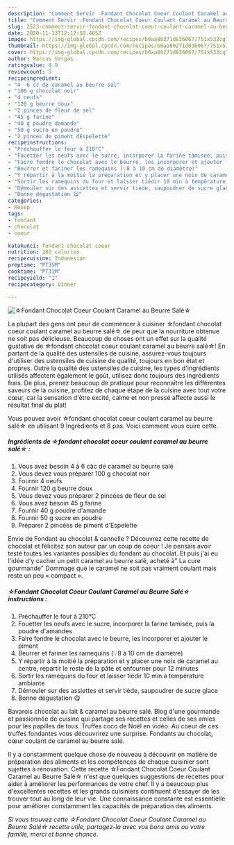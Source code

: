 ```yaml
---
description: "Comment Servir ☆Fondant Chocolat Coeur Coulant Caramel au Beurre Salé☆"
title: "Comment Servir ☆Fondant Chocolat Coeur Coulant Caramel au Beurre Salé☆"
slug: 2523-comment-servir-fondant-chocolat-coeur-coulant-caramel-au-beurre-sale
date: 2020-11-13T12:12:58.465Z
image: https://img-global.cpcdn.com/recipes/b0aa80271d836067/751x532cq70/☆fondant-chocolat-coeur-coulant-caramel-au-beurre-sale☆-photo-principale-de-la-recette.jpg
thumbnail: https://img-global.cpcdn.com/recipes/b0aa80271d836067/751x532cq70/☆fondant-chocolat-coeur-coulant-caramel-au-beurre-sale☆-photo-principale-de-la-recette.jpg
cover: https://img-global.cpcdn.com/recipes/b0aa80271d836067/751x532cq70/☆fondant-chocolat-coeur-coulant-caramel-au-beurre-sale☆-photo-principale-de-la-recette.jpg
author: Marcus Vargas
ratingvalue: 4.9
reviewcount: 5
recipeingredient:
- "4  6 cc de caramel au beurre sal"
- "100 g chocolat noir"
- "4 oeufs"
- "120 g beurre doux"
- "2 pinces de fleur de sel"
- "45 g farine"
- "40 g poudre damande"
- "50 g sucre en poudre"
- "2 pinces de piment dEspelette"
recipeinstructions:
- "Préchauffer le four à 210°C"
- "Fouetter les oeufs avec le sucre, incorporer la farine tamisée, puis la poudre d&#39;amandes"
- "Faire fondre le chocolat avec le beurre, les incorporer et ajouter le piment"
- "Beurrer et fariner les ramequins (💡8 à 10 cm de diamètre)"
- "Y répartir à la moitié la préparation et y placer une noix de caramel au centre, repartir le reste de la pâte et enfourner pour 12 minutes"
- "Sortir les ramequins du four et laisser tiédir 10 min à température ambiante"
- "Démouler sur des assiettes et servir tiède, saupoudrer de sucre glace"
- "Bonne dégustation 😋"
categories:
- Resep
tags:
- fondant
- chocolat
- coeur

katakunci: fondant chocolat coeur 
nutrition: 283 calories
recipecuisine: Indonesian
preptime: "PT35M"
cooktime: "PT31M"
recipeyield: "1"
recipecategory: Dinner

---
```



![☆Fondant Chocolat Coeur Coulant Caramel au Beurre Salé☆](https://img-global.cpcdn.com/recipes/b0aa80271d836067/751x532cq70/☆fondant-chocolat-coeur-coulant-caramel-au-beurre-sale☆-photo-principale-de-la-recette.jpg)

La plupart des gens ont peur de commencer à cuisiner ☆fondant chocolat coeur coulant caramel au beurre salé☆ de peur que la nourriture obtenue ne soit pas délicieuse. Beaucoup de choses ont un effet sur la qualité gustative de ☆fondant chocolat coeur coulant caramel au beurre salé☆! En partant de la qualité des ustensiles de cuisine, assurez-vous toujours d'utiliser des ustensiles de cuisine de qualité, toujours en bon état et propres. Outre la qualité des ustensiles de cuisine, les types d'ingrédients utilisés affectent également le goût, utilisez donc toujours des ingrédients frais. De plus, prenez beaucoup de pratique pour reconnaître les différentes saveurs de la cuisine, profitez de chaque étape de la cuisine avec tout votre cœur, car la sensation d'être excité, calme et non pressé affecte aussi le résultat final du plat!

<!--inarticleads1-->

Vous pouvez avoir ☆fondant chocolat coeur coulant caramel au beurre salé☆ en utilisant 9 Ingrédients et 8 pas. Voici comment vous cuire cette.

##### Ingrédients de ☆fondant chocolat coeur coulant caramel au beurre salé☆ :

1. Vous avez besoin 4 à 6 càc de caramel au beurre salé
1. Vous devez vous préparer 100 g chocolat noir
1. Fournir 4 oeufs
1. Fournir 120 g beurre doux
1. Vous devez vous préparer 2 pincées de fleur de sel
1. Vous avez besoin 45 g farine
1. Fournir 40 g poudre d&#39;amande
1. Fournir 50 g sucre en poudre
1. Préparer 2 pincées de piment d&#39;Espelette


Envie de Fondant au chocolat &amp; cannelle ? Découvrez cette recette de chocolat et félicitez son auteur par un coup de coeur ! Je pensais avoir testé toutes les variantes possibles du fondant au chocolat. Et puis j&#39;ai eu l&#39;idée d&#39;y cacher un petit caramel au beurre salé, acheté à&#34; La cure gourmande&#34; Dommage que le caramel ne soit pas vraiment coulant mais reste un peu « compact ». 

<!--inarticleads2-->

##### ☆Fondant Chocolat Coeur Coulant Caramel au Beurre Salé☆ instructions :

1. Préchauffer le four à 210°C
1. Fouetter les oeufs avec le sucre, incorporer la farine tamisée, puis la poudre d&#39;amandes
1. Faire fondre le chocolat avec le beurre, les incorporer et ajouter le piment
1. Beurrer et fariner les ramequins (💡8 à 10 cm de diamètre)
1. Y répartir à la moitié la préparation et y placer une noix de caramel au centre, repartir le reste de la pâte et enfourner pour 12 minutes
1. Sortir les ramequins du four et laisser tiédir 10 min à température ambiante
1. Démouler sur des assiettes et servir tiède, saupoudrer de sucre glace
1. Bonne dégustation 😋


Bavarois chocolat au lait &amp; caramel au beurre salé. Blog d&#39;une gourmande et passionnée de cuisine qui partage ses recettes et celles de ses amies pour les papilles de tous. Truffes coco de Noël en vidéo. Au coeur de ces truffes fondantes vous découvrirez une surprise. Fondants au chocolat, cœur coulant de caramel au beurre salé. 

<!--inarticleads1-->

<p>
Il y a constamment quelque chose de nouveau à découvrir en matière de préparation des aliments et les compétences de chaque cuisinier sont sujettes à rénovation. Cette recette ☆Fondant Chocolat Coeur Coulant Caramel au Beurre Salé☆ n'est que quelques suggestions de recettes pour aider à améliorer les performances de votre chef. Il y a beaucoup plus d'excellentes recettes et les grands cuisiniers continuent d'essayer de les trouver tout au long de leur vie. Une connaissance constante est essentielle pour améliorer constamment les capacités de préparation des aliments.
</p>

<p>
<i>Si vous trouvez cette ☆Fondant Chocolat Coeur Coulant Caramel au Beurre Salé☆ recette utile, partagez-la avec vos bons amis ou votre famille, merci et bonne chance.</i>
</p>
